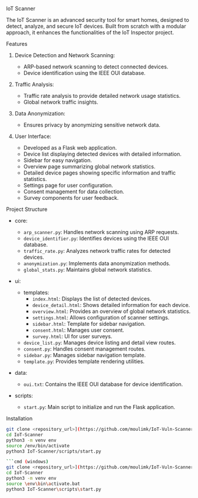  IoT Scanner

The IoT Scanner is an advanced security tool for smart homes, designed to detect, analyze, and secure IoT devices. Built from scratch with a modular approach, it enhances the functionalities of the IoT Inspector project.

 Features

1. Device Detection and Network Scanning:
   - ARP-based network scanning to detect connected devices.
   - Device identification using the IEEE OUI database.

2. Traffic Analysis:
   - Traffic rate analysis to provide detailed network usage statistics.
   - Global network traffic insights.

3. Data Anonymization:
   - Ensures privacy by anonymizing sensitive network data.

4. User Interface:
   - Developed as a Flask web application.
   - Device list displaying detected devices with detailed information.
   - Sidebar for easy navigation.
   - Overview page summarizing global network statistics.
   - Detailed device pages showing specific information and traffic statistics.
   - Settings page for user configuration.
   - Consent management for data collection.
   - Survey components for user feedback.

 Project Structure

- core:
  - `arp_scanner.py`: Handles network scanning using ARP requests.
  - `device_identifier.py`: Identifies devices using the IEEE OUI database.
  - `traffic_rate.py`: Analyzes network traffic rates for detected devices.
  - `anonymization.py`: Implements data anonymization methods.
  - `global_stats.py`: Maintains global network statistics.

- ui:
  - templates:
    - `index.html`: Displays the list of detected devices.
    - `device_detail.html`: Shows detailed information for each device.
    - `overview.html`: Provides an overview of global network statistics.
    - `settings.html`: Allows configuration of scanner settings.
    - `sidebar.html`: Template for sidebar navigation.
    - `consent.html`: Manages user consent.
    - `survey.html`: UI for user surveys.
  - `device_list.py`: Manages device listing and detail view routes.
  - `consent.py`: Handles consent management routes.
  - `sidebar.py`: Manages sidebar navigation template.
  - `template.py`: Provides template rendering utilities.

- data:
  - `oui.txt`: Contains the IEEE OUI database for device identification.

- scripts:
  - `start.py`: Main script to initialize and run the Flask application.

 Installation
		
   ```bash (linux)
   git clone <repository_url>](https://github.com/moulimk/IoT-Vuln-Scanner.git
   cd IoT-Scanner
   python3 -m venv env
   source /env/bin/activate
   python3 IoT-Scanner/scripts/start.py

   ```cmd (windows)
   git clone <repository_url>](https://github.com/moulimk/IoT-Vuln-Scanner.git
   cd IoT-Scanner
   python3 -m venv env
   source \env\bin\activate.bat
   python3 IoT-Scanner\scripts\start.py
